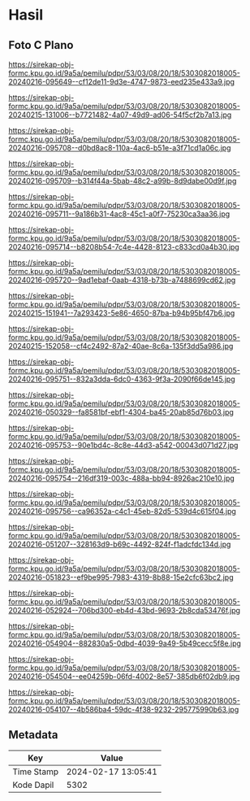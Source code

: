 # Hasil

## Foto C Plano

https://sirekap-obj-formc.kpu.go.id/9a5a/pemilu/pdpr/53/03/08/20/18/5303082018005-20240216-095649--cf12de11-9d3e-4747-9873-eed235e433a9.jpg

https://sirekap-obj-formc.kpu.go.id/9a5a/pemilu/pdpr/53/03/08/20/18/5303082018005-20240215-131006--b7721482-4a07-49d9-ad06-54f5cf2b7a13.jpg

https://sirekap-obj-formc.kpu.go.id/9a5a/pemilu/pdpr/53/03/08/20/18/5303082018005-20240216-095708--d0bd8ac8-110a-4ac6-b51e-a3f71cd1a06c.jpg

https://sirekap-obj-formc.kpu.go.id/9a5a/pemilu/pdpr/53/03/08/20/18/5303082018005-20240216-095709--b314f44a-5bab-48c2-a99b-8d9dabe00d9f.jpg

https://sirekap-obj-formc.kpu.go.id/9a5a/pemilu/pdpr/53/03/08/20/18/5303082018005-20240216-095711--9a186b31-4ac8-45c1-a0f7-75230ca3aa36.jpg

https://sirekap-obj-formc.kpu.go.id/9a5a/pemilu/pdpr/53/03/08/20/18/5303082018005-20240216-095714--b8208b54-7c4e-4428-8123-c833cd0a4b30.jpg

https://sirekap-obj-formc.kpu.go.id/9a5a/pemilu/pdpr/53/03/08/20/18/5303082018005-20240216-095720--9ad1ebaf-0aab-4318-b73b-a7488699cd62.jpg

https://sirekap-obj-formc.kpu.go.id/9a5a/pemilu/pdpr/53/03/08/20/18/5303082018005-20240215-151941--7a293423-5e86-4650-87ba-b94b95bf47b6.jpg

https://sirekap-obj-formc.kpu.go.id/9a5a/pemilu/pdpr/53/03/08/20/18/5303082018005-20240215-152058--cf4c2492-87a2-40ae-8c6a-135f3dd5a986.jpg

https://sirekap-obj-formc.kpu.go.id/9a5a/pemilu/pdpr/53/03/08/20/18/5303082018005-20240216-095751--832a3dda-6dc0-4363-9f3a-2090f66de145.jpg

https://sirekap-obj-formc.kpu.go.id/9a5a/pemilu/pdpr/53/03/08/20/18/5303082018005-20240216-050329--fa8581bf-ebf1-4304-ba45-20ab85d76b03.jpg

https://sirekap-obj-formc.kpu.go.id/9a5a/pemilu/pdpr/53/03/08/20/18/5303082018005-20240216-095753--90e1bd4c-8c8e-44d3-a542-00043d071d27.jpg

https://sirekap-obj-formc.kpu.go.id/9a5a/pemilu/pdpr/53/03/08/20/18/5303082018005-20240216-095754--216df319-003c-488a-bb94-8926ac210e10.jpg

https://sirekap-obj-formc.kpu.go.id/9a5a/pemilu/pdpr/53/03/08/20/18/5303082018005-20240216-095756--ca96352a-c4c1-45eb-82d5-539d4c615f04.jpg

https://sirekap-obj-formc.kpu.go.id/9a5a/pemilu/pdpr/53/03/08/20/18/5303082018005-20240216-051207--328163d9-b69c-4492-824f-f1adcfdc134d.jpg

https://sirekap-obj-formc.kpu.go.id/9a5a/pemilu/pdpr/53/03/08/20/18/5303082018005-20240216-051823--ef9be995-7983-4319-8b88-15e2cfc63bc2.jpg

https://sirekap-obj-formc.kpu.go.id/9a5a/pemilu/pdpr/53/03/08/20/18/5303082018005-20240216-052924--706bd300-eb4d-43bd-9693-2b8cda53476f.jpg

https://sirekap-obj-formc.kpu.go.id/9a5a/pemilu/pdpr/53/03/08/20/18/5303082018005-20240216-054904--882830a5-0dbd-4039-9a49-5b49cecc5f8e.jpg

https://sirekap-obj-formc.kpu.go.id/9a5a/pemilu/pdpr/53/03/08/20/18/5303082018005-20240216-054504--ee04259b-06fd-4002-8e57-385db6f02db9.jpg

https://sirekap-obj-formc.kpu.go.id/9a5a/pemilu/pdpr/53/03/08/20/18/5303082018005-20240216-054107--4b586ba4-59dc-4f38-9232-295775990b63.jpg


## Metadata

| Key        | Value               |
| ---------- | ------------------- |
| Time Stamp | 2024-02-17 13:05:41 |
| Kode Dapil | 5302                |



